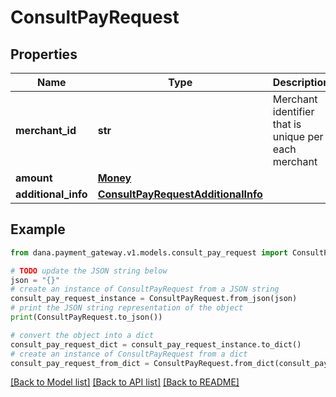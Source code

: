 # ConsultPayRequest


## Properties

Name | Type | Description | Notes
------------ | ------------- | ------------- | -------------
**merchant_id** | **str** | Merchant identifier that is unique per each merchant | 
**amount** | [**Money**](Money.md) |  | 
**additional_info** | [**ConsultPayRequestAdditionalInfo**](ConsultPayRequestAdditionalInfo.md) |  | 

## Example

```python
from dana.payment_gateway.v1.models.consult_pay_request import ConsultPayRequest

# TODO update the JSON string below
json = "{}"
# create an instance of ConsultPayRequest from a JSON string
consult_pay_request_instance = ConsultPayRequest.from_json(json)
# print the JSON string representation of the object
print(ConsultPayRequest.to_json())

# convert the object into a dict
consult_pay_request_dict = consult_pay_request_instance.to_dict()
# create an instance of ConsultPayRequest from a dict
consult_pay_request_from_dict = ConsultPayRequest.from_dict(consult_pay_request_dict)
```
[[Back to Model list]](../README.md#documentation-for-models) [[Back to API list]](../README.md#documentation-for-api-endpoints) [[Back to README]](../README.md)


